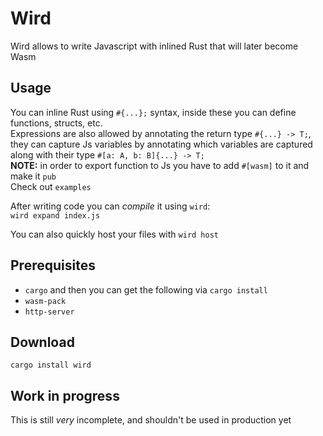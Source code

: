 # Wird
Wird allows to write Javascript with inlined Rust that will later become Wasm

## Usage
You can inline Rust using `#{...};` syntax, inside these you can define functions, structs, etc.\
Expressions are also allowed by annotating the return type `#{...} -> T;`, they can capture Js variables by annotating which variables are captured along with their type `#[a: A, b: B]{...} -> T;`\
**NOTE:** in order to export function to Js you have to add `#[wasm]` to it and make it `pub`\
Check out `examples`

After writing code you can *compile* it using `wird`:\
`wird expand index.js`

You can also quickly host your files with `wird host`

## Prerequisites
* `cargo` and then you can get the following via `cargo install`
* `wasm-pack`
* `http-server`

## Download
`cargo install wird`

## Work in progress
This is still *very* incomplete, and shouldn't be used in production yet